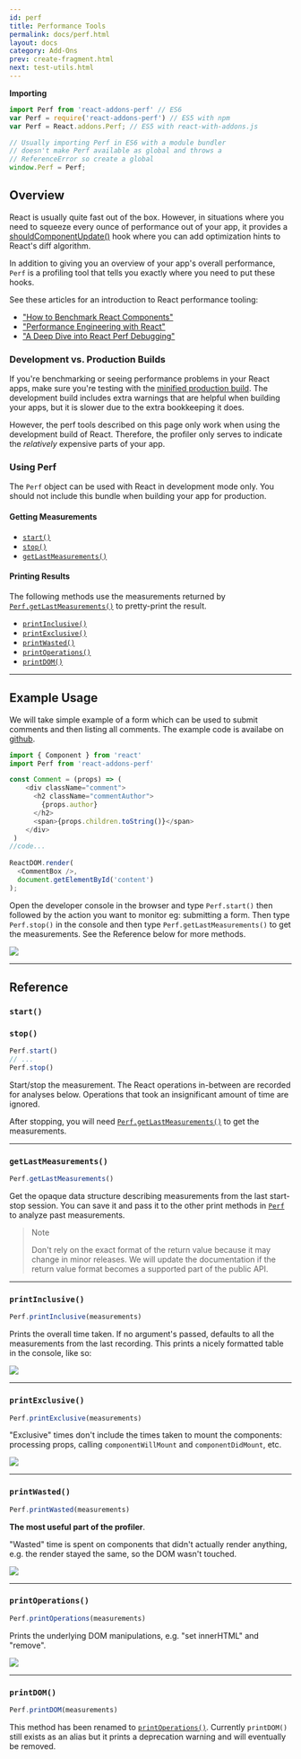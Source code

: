 ```yaml
---
id: perf
title: Performance Tools
permalink: docs/perf.html
layout: docs
category: Add-Ons
prev: create-fragment.html
next: test-utils.html
---
```


**Importing**

```javascript
import Perf from 'react-addons-perf' // ES6
var Perf = require('react-addons-perf') // ES5 with npm
var Perf = React.addons.Perf; // ES5 with react-with-addons.js

// Usually importing Perf in ES6 with a module bundler
// doesn't make Perf available as global and throws a
// ReferenceError so create a global 
window.Perf = Perf;
```


## Overview

React is usually quite fast out of the box. However, in situations where you need to squeeze every ounce of performance out of your app, it provides a [shouldComponentUpdate()](/react/docs/react-component.html#shouldcomponentupdate) hook where you can add optimization hints to React's diff algorithm.

In addition to giving you an overview of your app's overall performance, `Perf` is a profiling tool that tells you exactly where you need to put these hooks.

See these articles for an introduction to React performance tooling:

 - ["How to Benchmark React Components"](https://medium.com/code-life/how-to-benchmark-react-components-the-quick-and-dirty-guide-f595baf1014c)
 - ["Performance Engineering with React"](http://benchling.engineering/performance-engineering-with-react/)
 - ["A Deep Dive into React Perf Debugging"](http://benchling.engineering/deep-dive-react-perf-debugging/) 

### Development vs. Production Builds

If you're benchmarking or seeing performance problems in your React apps, make sure you're testing with the [minified production build](/react/downloads.html). The development build includes extra warnings that are helpful when building your apps, but it is slower due to the extra bookkeeping it does.

However, the perf tools described on this page only work when using the development build of React. Therefore, the profiler only serves to indicate the _relatively_ expensive parts of your app.

### Using Perf

The `Perf` object can be used with React in development mode only. You should not include this bundle when building your app for production.

#### Getting Measurements

 - [`start()`](#start)
 - [`stop()`](#stop)
 - [`getLastMeasurements()`](#getlastmeasurements)

#### Printing Results

The following methods use the measurements returned by [`Perf.getLastMeasurements()`](#getlastmeasurements) to pretty-print the result.

 - [`printInclusive()`](#printinclusive)
 - [`printExclusive()`](#printexclusive)
 - [`printWasted()`](#printwasted)
 - [`printOperations()`](#printoperations)
 - [`printDOM()`](#printdom)

* * *

## Example Usage

We will take simple example of a form which can be used to submit comments and then listing all comments. The example code is availabe on [github](https://github.com/dhyey35/react-example-for-performance/blob/master/public/scripts/example.js).

```javascript
import { Component } from 'react'
import Perf from 'react-addons-perf'

const Comment = (props) => (
	<div className="comment">
	  <h2 className="commentAuthor">
	    {props.author}
	  </h2>
	  <span>{props.children.toString()}</span>
	</div>
 )
//code...
  
ReactDOM.render(
  <CommentBox />,
  document.getElementById('content')
);
```
Open the developer console in the browser and type `Perf.start()` then followed by the action you want to monitor eg: submitting a form. Then type `Perf.stop()` in the console and then type `Perf.getLastMeasurements()` to get the measurements. See the Reference below for more methods.

![](/react/img/docs/addons-perf.png)

* * *
## Reference

### `start()`
### `stop()`

```javascript
Perf.start()
// ...
Perf.stop()
```

Start/stop the measurement. The React operations in-between are recorded for analyses below. Operations that took an insignificant amount of time are ignored.

After stopping, you will need [`Perf.getLastMeasurements()`](#getlastmeasurements) to get the measurements.

* * *

### `getLastMeasurements()`

```javascript
Perf.getLastMeasurements()
```

Get the opaque data structure describing measurements from the last start-stop session. You can save it and pass it to the other print methods in [`Perf`](#printing-results) to analyze past measurements.

> Note
>
> Don't rely on the exact format of the return value because it may change in minor releases. We will update the documentation if the return value format becomes a supported part of the public API.

* * *

### `printInclusive()`

```javascript
Perf.printInclusive(measurements)
```

Prints the overall time taken. If no argument's passed, defaults to all the measurements from the last recording. This prints a nicely formatted table in the console, like so:

![](/react/img/docs/perf-inclusive.png)

* * *

### `printExclusive()`

```javascript
Perf.printExclusive(measurements)
```

"Exclusive" times don't include the times taken to mount the components: processing props, calling `componentWillMount` and `componentDidMount`, etc.

![](/react/img/docs/perf-exclusive.png)

* * *

### `printWasted()`

```javascript
Perf.printWasted(measurements)
```

**The most useful part of the profiler**.

"Wasted" time is spent on components that didn't actually render anything, e.g. the render stayed the same, so the DOM wasn't touched.

![](/react/img/docs/perf-wasted.png)

* * *

### `printOperations()`

```javascript
Perf.printOperations(measurements)
```

Prints the underlying DOM manipulations, e.g. "set innerHTML" and "remove".

![](/react/img/docs/perf-dom.png)

* * *

### `printDOM()`

```javascript
Perf.printDOM(measurements)
```

This method has been renamed to [`printOperations()`](#printoperations). Currently `printDOM()` still exists as an alias but it prints a deprecation warning and will eventually be removed.
	
